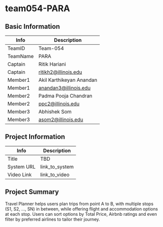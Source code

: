 # team054-PARA

## Basic Information

|   Info      |        Description        |
| ----------- | ------------------------- |
| TeamID      |        Team-054           |
| TeamName    |         PARA              |
| Captain     | Ritik Hariani             |
| Captain     | ritikh2@illinois.edu      |
| Member1     | Akil Karthikeyan Anandan  |
| Member1     | anandan3@illinois.edu     |
| Member2     | Padma Pooja Chandran      |
| Member2     | ppc2@illinois.edu         |
| Member3     | Abhishek Som              |
| Member3     | asom2@illinois.edu        |

## Project Information

|   Info      |        Description     |
| ----------- | ---------------------- |
|  Title      |      TBD               |
| System URL  |      link_to_system    |
| Video Link  |      link_to_video     |

## Project Summary

Travel Planner helps users plan trips from point A to B, with multiple stops (S1, S2, …, SN) in between, while offering flight and accommodation options at each stop. Users can sort options by Total Price, Airbnb ratings and even filter by preferred airlines to tailor their journey.
